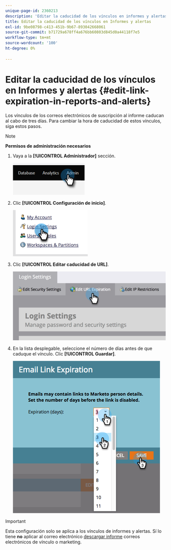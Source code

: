 ```yaml
---
unique-page-id: 2360213
description: 'Editar la caducidad de los vínculos en informes y alertas: documentos de Marketo, documentación del producto'
title: Editar la caducidad de los vínculos en Informes y alertas
exl-id: 9be08798-c413-451b-9b67-893042668061
source-git-commit: b71729a678ff4a676bb60803d845d0a44118f7e5
workflow-type: tm+mt
source-wordcount: '100'
ht-degree: 0%

---
```


# Editar la caducidad de los vínculos en Informes y alertas {#edit-link-expiration-in-reports-and-alerts}

Los vínculos de los correos electrónicos de suscripción al informe caducan al cabo de tres días. Para cambiar la hora de caducidad de estos vínculos, siga estos pasos.

>[!NOTE]
>
>**Permisos de administración necesarios**

1. Vaya a la **[!UICONTROL Administrador]** sección.

   ![](assets/edit-link-expiration-in-reports-and-alerts-1.png)

1. Clic **[!UICONTROL Configuración de inicio]**.

   ![](assets/edit-link-expiration-in-reports-and-alerts-2.png)

1. Clic **[!UICONTROL Editar caducidad de URL]**.

   ![](assets/edit-link-expiration-in-reports-and-alerts-3.png)

1. En la lista desplegable, seleccione el número de días antes de que caduque el vínculo. Clic **[!UICONTROL Guardar]**.

   ![](assets/edit-link-expiration-in-reports-and-alerts-4.png)

>[!IMPORTANT]
>
>Esta configuración solo se aplica a los vínculos de informes y alertas. Sí lo tiene **no** aplicar al correo electrónico [descargar informe](/help/marketo/product-docs/reporting/basic-reporting/report-subscriptions/subscribe-to-a-smart-list.md#email-message) correos electrónicos de vínculo o marketing.
